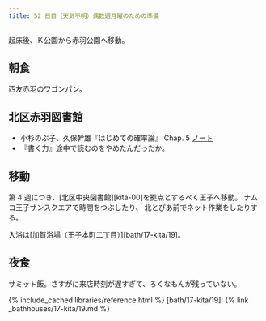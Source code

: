 ```yaml
---
title: 52 日目（天気不明）偶数週月曜のための準備
---
```


起床後、Ｋ公園から赤羽公園へ移動。

## 朝食

西友赤羽のワゴンパン。

## 北区赤羽図書館

* 小杉のぶ子、久保幹雄『はじめての確率論』 Chap. 5 [ノート][kosugi11]
* 『書く力』途中で読むのをやめたんだったか。

[kosugi11]: <https://github.com/showa-yojyo/jupyter-notebooks/kosugi11>

## 移動

第 4 週につき、[北区中央図書館][kita-00]を拠点とするべく王子へ移動。
ナムコ王子サンスクエアで時間をつぶしたり、
北とぴあ前でネット作業をしたりする。

入浴は[加賀浴場（王子本町二丁目）][bath/17-kita/19]。

## 夜食

サミット飯。さすがに来店時刻が遅すぎて、ろくなもんが残っていない。

{% include_cached libraries/reference.html %}
[bath/17-kita/19]: {% link _bathhouses/17-kita/19.md %}
